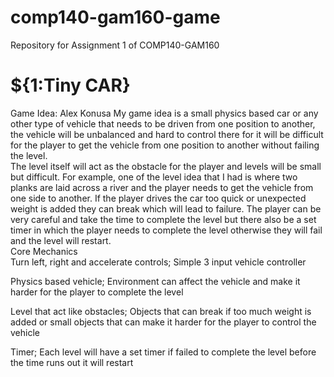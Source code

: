 # comp140-gam160-game
Repository for Assignment 1 of COMP140-GAM160

# ${1:Tiny CAR}

Game Idea: Alex Konusa 
My game idea is a small physics based car or any other type of vehicle that needs to be driven from one position to another, the vehicle will be unbalanced and hard to control there for it will be difficult for the player to get the vehicle from one position to another without failing the level.  
The level itself will act as the obstacle for the player and levels will be small but difficult. For example, one of the level idea that I had is where two planks are laid across a river and the player needs to get the vehicle from one side to another. If the player drives the car too quick or unexpected weight is added they can break which will lead to failure. The player can be very careful and take the time to complete the level but there also be a set timer in which the player needs to complete the level otherwise they will fail and the level will restart.  
Core Mechanics  
Turn left, right and accelerate controls; 
Simple 3 input vehicle controller  
 
Physics based vehicle; 
Environment can affect the vehicle and make it harder for the player to complete the level 
 
Level that act like obstacles; 
Objects that can break if too much weight is added or small objects that can make it harder for the player to control the vehicle 
 
Timer; 
Each level will have a set timer if failed to complete the level before the time runs out it will restart 

